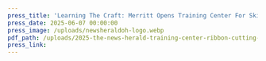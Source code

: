 ```yaml
---
press_title: 'Learning The Craft: Merritt Opens Training Center For Skilled Craftsmen'
press_date: 2025-06-07 00:00:00
press_image: /uploads/newsheraldoh-logo.webp
pdf_path: /uploads/2025-the-news-herald-training-center-ribbon-cutting-article.pdf
press_link:
---
```

